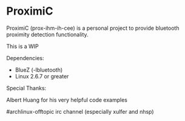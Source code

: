 # ProximiC
ProximiC (prox-ihm-ih-cee) is a personal project to provide bluetooth proximity detection functionality.

This is a WIP

Dependencies:
- BlueZ (-lbluetooth)
- Linux 2.6.7 or greater

Special Thanks:

Albert Huang for his very helpful code examples

\#archlinux-offtopic irc channel (especially xulfer and nhsp)
